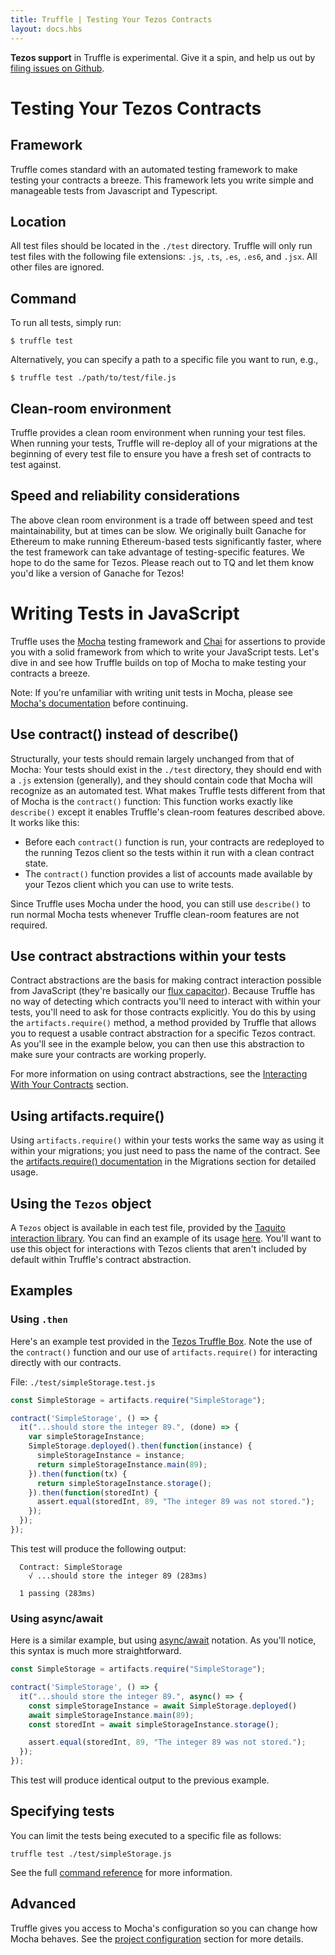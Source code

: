 ```yaml
---
title: Truffle | Testing Your Tezos Contracts
layout: docs.hbs
---
```


<p class="alert alert-danger">
<strong>Tezos support</strong> in Truffle is experimental. Give it a spin, and help us out by <a href="https://github.com/trufflesuite/truffle/issues">filing issues on Github</a>.
</p>

# Testing Your Tezos Contracts

## Framework

Truffle comes standard with an automated testing framework to make testing your contracts a breeze. This framework lets you write simple and manageable tests from Javascript and Typescript.

## Location

All test files should be located in the `./test` directory. Truffle will only run test files with the following file extensions: `.js`, `.ts`, `.es`, `.es6`, and `.jsx`. All other files are ignored.

## Command

To run all tests, simply run:

```shell
$ truffle test
```

Alternatively, you can specify a path to a specific file you want to run, e.g.,

```shell
$ truffle test ./path/to/test/file.js
```

## Clean-room environment

Truffle provides a clean room environment when running your test files. When running your tests, Truffle will re-deploy all of your migrations at the beginning of every test file to ensure you have a fresh set of contracts to test against.

## Speed and reliability considerations

The above clean room environment is a trade off between speed and test maintainability, but at times can be slow. We originally built Ganache for Ethereum to make running Ethereum-based tests significantly faster, where the test framework can take advantage of testing-specific features. We hope to do the same for Tezos. Please reach out to TQ and let them know you'd like a version of Ganache for Tezos!

# Writing Tests in JavaScript

Truffle uses the [Mocha](https://mochajs.org/) testing framework and [Chai](https://chaijs.com/) for assertions to provide you with a solid framework from which to write your JavaScript tests. Let's dive in and see how Truffle builds on top of Mocha to make testing your contracts a breeze.

Note: If you're unfamiliar with writing unit tests in Mocha, please see [Mocha's documentation](https://mochajs.org/) before continuing.

## Use contract() instead of describe()

Structurally, your tests should remain largely unchanged from that of Mocha: Your tests should exist in the `./test` directory, they should end with a `.js` extension (generally), and they should contain code that Mocha will recognize as an automated test. What makes Truffle tests different from that of Mocha is the `contract()` function: This function works exactly like `describe()` except it enables Truffle's clean-room features described above. It works like this:

* Before each `contract()` function is run, your contracts are redeployed to the running Tezos client so the tests within it run with a clean contract state.
* The `contract()` function provides a list of accounts made available by your Tezos client which you can use to write tests.

Since Truffle uses Mocha under the hood, you can still use `describe()` to run normal Mocha tests whenever Truffle clean-room features are not required.

## Use contract abstractions within your tests

Contract abstractions are the basis for making contract interaction possible from JavaScript (they're basically our [flux capacitor](https://www.youtube.com/watch?v=EhU862ONFys)). Because Truffle has no way of detecting which contracts you'll need to interact with within your tests, you'll need to ask for those contracts explicitly. You do this by using the `artifacts.require()` method, a method provided by Truffle that allows you to request a usable contract abstraction for a specific Tezos contract. As you'll see in the example below, you can then use this abstraction to make sure your contracts are working properly.

For more information on using contract abstractions, see the [Interacting With Your Contracts](/docs/tezos/truffle/getting-started/interacting-with-your-tezos-contracts) section.

## Using artifacts.require()

Using `artifacts.require()` within your tests works the same way as using it within your migrations; you just need to pass the name of the contract. See the [artifacts.require() documentation](/docs/tezos/truffle/getting-started/deploying-tezos-contracts#artifactsrequire) in the Migrations section for detailed usage.

## Using the `Tezos` object

A `Tezos` object is available in each test file, provided by the [Taquito interaction library](https://tezostaquito.io/). You can find an example of its usage [here](https://tezostaquito.io/docs/quick_start/#example). You'll want to use this object for interactions with Tezos clients that aren't included by default within Truffle's contract abstraction.

## Examples

### Using `.then`

Here's an example test provided in the [Tezos Truffle Box](https://github.com/truffle-box/tezos-example-box). Note the use of the `contract()` function and our use of `artifacts.require()` for interacting directly with our contracts.

File: `./test/simpleStorage.test.js`

```javascript
const SimpleStorage = artifacts.require("SimpleStorage");

contract('SimpleStorage', () => {
  it("...should store the integer 89.", (done) => {
    var simpleStorageInstance;
    SimpleStorage.deployed().then(function(instance) {
      simpleStorageInstance = instance;
      return simpleStorageInstance.main(89);
    }).then(function(tx) {
      return simpleStorageInstance.storage();
    }).then(function(storedInt) {
      assert.equal(storedInt, 89, "The integer 89 was not stored.");
    });    
  });
});
```

This test will produce the following output:

```shell
  Contract: SimpleStorage
    √ ...should store the integer 89 (283ms)

  1 passing (283ms)
```

### Using async/await

Here is a similar example, but using [async/await](https://javascript.info/async-await) notation. As you'll notice, this syntax is much more straightforward.

```javascript
const SimpleStorage = artifacts.require("SimpleStorage");

contract('SimpleStorage', () => {
  it("...should store the integer 89.", async() => {
    const simpleStorageInstance = await SimpleStorage.deployed()
    await simpleStorageInstance.main(89);
    const storedInt = await simpleStorageInstance.storage();

    assert.equal(storedInt, 89, "The integer 89 was not stored.");
  });
});
```

This test will produce identical output to the previous example.

## Specifying tests

You can limit the tests being executed to a specific file as follows:

```shell
truffle test ./test/simpleStorage.js
```

See the full [command reference](/docs/truffle/reference/truffle-commands#test) for more information.

## Advanced

Truffle gives you access to Mocha's configuration so you can change how Mocha behaves. See the [project configuration](/docs/truffle/reference/configuration#mocha) section for more details.
